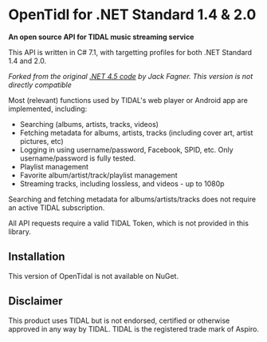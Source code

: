 # OpenTidl for .NET Standard 1.4 & 2.0
**An open source API for TIDAL music streaming service**

This API is written in C# 7.1, with targetting profiles for both .NET Standard 1.4 and 2.0.

*Forked from the original [.NET 4.5 code](https://github.com/jackfagner/OpenTidl) by Jack Fagner. This version is not directly compatible* 

Most (relevant) functions used by TIDAL's web player or Android app are implemented, including:
* Searching (albums, artists, tracks, videos)
* Fetching metadata for albums, artists, tracks (including cover art, artist pictures, etc)
* Logging in using username/password, Facebook, SPID, etc. Only username/password is fully tested.
* Playlist management
* Favorite album/artist/track/playlist management
* Streaming tracks, including lossless, and videos - up to 1080p

Searching and fetching metadata for albums/artists/tracks does not require an active TIDAL subscription.

All API requests require a valid TIDAL Token, which is not provided in this library.

## Installation
This version of OpenTidal is not available on NuGet.

## Disclaimer
This product uses TIDAL but is not endorsed, certified or otherwise approved in any way by TIDAL. TIDAL is the registered trade mark of Aspiro.
